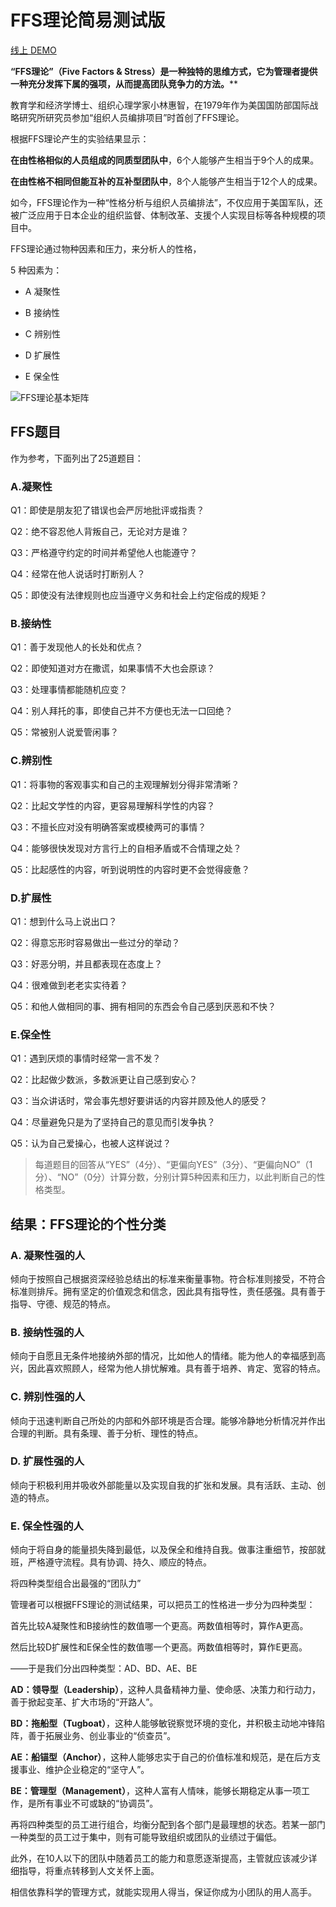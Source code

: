 # FFS理论简易测试版

[线上 DEMO](https://zhongxia245.github.io/FFS/)

**“FFS理论”（Five Factors & Stress）是一种独特的思维方式，它为管理者提供一种充分发挥下属的强项，从而提高团队竞争力的方法。****

教育学和经济学博士、组织心理学家小林惠智，在1979年作为美国国防部国际战略研究所研究员参加“组织人员编排项目”时首创了FFS理论。

根据FFS理论产生的实验结果显示：

**在由性格相似的人员组成的同质型团队中**，6个人能够产生相当于9个人的成果。

**在由性格不相同但能互补的互补型团队中**，8个人能够产生相当于12个人的成果。

如今，FFS理论作为一种“性格分析与组织人员编排法”，不仅应用于美国军队，还被广泛应用于日本企业的组织监督、体制改革、支援个人实现目标等各种规模的项目中。

FFS理论通过物种因素和压力，来分析人的性格，

5 种因素为：

- A 凝聚性

- B 接纳性

- C 辨别性

- D 扩展性

- E 保全性

![FFS理论基本矩阵](https://ww4.sinaimg.cn/large/006tNc79ly1g63giwy4r3j30u00m3wgu.jpg)

## FFS题目

作为参考，下面列出了25道题目：

### A.凝聚性

Q1：即使是朋友犯了错误也会严厉地批评或指责？

Q2：绝不容忍他人背叛自己，无论对方是谁？

Q3：严格遵守约定的时间并希望他人也能遵守？

Q4：经常在他人说话时打断别人？

Q5：即使没有法律规则也应当遵守义务和社会上约定俗成的规矩？

### B.接纳性

Q1：善于发现他人的长处和优点？

Q2：即使知道对方在撒谎，如果事情不大也会原谅？

Q3：处理事情都能随机应变？

Q4：别人拜托的事，即使自己并不方便也无法一口回绝？

Q5：常被别人说爱管闲事？

### C.辨别性

Q1：将事物的客观事实和自己的主观理解划分得非常清晰？

Q2：比起文学性的内容，更容易理解科学性的内容？

Q3：不擅长应对没有明确答案或模棱两可的事情？

Q4：能够很快发现对方言行上的自相矛盾或不合情理之处？

Q5：比起感性的内容，听到说明性的内容时更不会觉得疲惫？

### D.扩展性

Q1：想到什么马上说出口？

Q2：得意忘形时容易做出一些过分的举动？

Q3：好恶分明，并且都表现在态度上？

Q4：很难做到老老实实待着？

Q5：和他人做相同的事、拥有相同的东西会令自己感到厌恶和不快？

### E.保全性

Q1：遇到厌烦的事情时经常一言不发？

Q2：比起做少数派，多数派更让自己感到安心？

Q3：当众讲话时，常会事先想好要讲话的内容并顾及他人的感受？

Q4：尽量避免只是为了坚持自己的意见而引发争执？

Q5：认为自己爱操心，也被人这样说过？

> 每道题目的回答从“YES”（4分）、“更偏向YES”（3分）、“更偏向NO”（1分）、“NO”（0分）计算分数，分别计算5种因素和压力，以此判断自己的性格类型。

## 结果：FFS理论的个性分类

### A. 凝聚性强的人

倾向于按照自己根据资深经验总结出的标准来衡量事物。符合标准则接受，不符合标准则排斥。拥有坚定的价值观念和信念，因此具有指导性，责任感强。具有善于指导、守德、规范的特点。

### B. 接纳性强的人

倾向于自愿且无条件地接纳外部的情况，比如他人的情绪。能为他人的幸福感到高兴，因此喜欢照顾人，经常为他人排忧解难。具有善于培养、肯定、宽容的特点。

### C. 辨别性强的人

倾向于迅速判断自己所处的内部和外部环境是否合理。能够冷静地分析情况并作出合理的判断。具有条理、善于分析、理性的特点。

### D. 扩展性强的人

倾向于积极利用并吸收外部能量以及实现自我的扩张和发展。具有活跃、主动、创造的特点。

### E. 保全性强的人

倾向于将自身的能量损失降到最低，以及保全和维持自我。做事注重细节，按部就班，严格遵守流程。具有协调、持久、顺应的特点。

将四种类型组合出最强的“团队力”

管理者可以根据FFS理论的测试结果，可以把员工的性格进一步分为四种类型：

首先比较A凝聚性和B接纳性的数值哪一个更高。两数值相等时，算作A更高。

然后比较D扩展性和E保全性的数值哪一个更高。两数值相等时，算作E更高。

——于是我们分出四种类型：AD、BD、AE、BE

**AD：领导型（Leadership）**，这种人具备精神力量、使命感、决策力和行动力，善于掀起变革、扩大市场的“开路人”。

**BD：拖船型（Tugboat）**，这种人能够敏锐察觉环境的变化，并积极主动地冲锋陷阵，善于拓展业务、创业事业的“侦查员”。

**AE：船锚型（Anchor）**，这种人能够忠实于自己的价值标准和规范，是在后方支援事业、维护企业稳定的“坚守人”。

**BE：管理型（Management）**，这种人富有人情味，能够长期稳定从事一项工作，是所有事业不可或缺的“协调员”。

再将四种类型的员工进行组合，均衡分配到各个部门是最理想的状态。若某一部门一种类型的员工过于集中，则有可能导致组织或团队的业绩过于偏低。

此外，在10人以下的团队中随着员工的能力和意愿逐渐提高，主管就应该减少详细指导，将重点转移到人文关怀上面。

相信依靠科学的管理方式，就能实现用人得当，保证你成为小团队的用人高手。
